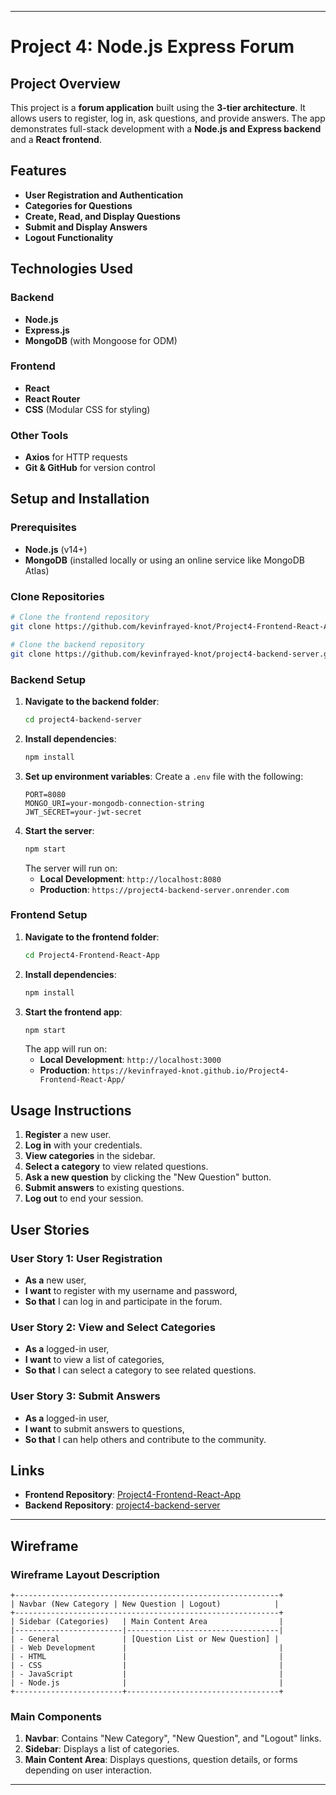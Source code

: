 

---

# Project 4: Node.js Express Forum

## Project Overview
This project is a **forum application** built using the **3-tier architecture**. It allows users to register, log in, ask questions, and provide answers. The app demonstrates full-stack development with a **Node.js and Express backend** and a **React frontend**.

## Features
- **User Registration and Authentication**
- **Categories for Questions**
- **Create, Read, and Display Questions**
- **Submit and Display Answers**
- **Logout Functionality**

## Technologies Used

### Backend
- **Node.js**
- **Express.js**
- **MongoDB** (with Mongoose for ODM)

### Frontend
- **React**
- **React Router**
- **CSS** (Modular CSS for styling)

### Other Tools
- **Axios** for HTTP requests
- **Git & GitHub** for version control

## Setup and Installation

### Prerequisites
- **Node.js** (v14+)
- **MongoDB** (installed locally or using an online service like MongoDB Atlas)

### Clone Repositories

```bash
# Clone the frontend repository
git clone https://github.com/kevinfrayed-knot/Project4-Frontend-React-App.git

# Clone the backend repository
git clone https://github.com/kevinfrayed-knot/project4-backend-server.git
```

### Backend Setup

1. **Navigate to the backend folder**:
   ```bash
   cd project4-backend-server
   ```
2. **Install dependencies**:
   ```bash
   npm install
   ```
3. **Set up environment variables**:
   Create a `.env` file with the following:
   ```env
   PORT=8080
   MONGO_URI=your-mongodb-connection-string
   JWT_SECRET=your-jwt-secret
   ```
4. **Start the server**:
   ```bash
   npm start
   ```
   The server will run on:
   - **Local Development**: `http://localhost:8080`
   - **Production**: `https://project4-backend-server.onrender.com`

### Frontend Setup

1. **Navigate to the frontend folder**:
   ```bash
   cd Project4-Frontend-React-App
   ```
2. **Install dependencies**:
   ```bash
   npm install
   ```
3. **Start the frontend app**:
   ```bash
   npm start
   ```
   The app will run on:
   - **Local Development**: `http://localhost:3000`
   - **Production**: `https://kevinfrayed-knot.github.io/Project4-Frontend-React-App/`

## Usage Instructions

1. **Register** a new user.
2. **Log in** with your credentials.
3. **View categories** in the sidebar.
4. **Select a category** to view related questions.
5. **Ask a new question** by clicking the "New Question" button.
6. **Submit answers** to existing questions.
7. **Log out** to end your session.

## User Stories

### User Story 1: User Registration
- **As a** new user,
- **I want** to register with my username and password,
- **So that** I can log in and participate in the forum.

### User Story 2: View and Select Categories
- **As a** logged-in user,
- **I want** to view a list of categories,
- **So that** I can select a category to see related questions.

### User Story 3: Submit Answers
- **As a** logged-in user,
- **I want** to submit answers to questions,
- **So that** I can help others and contribute to the community.

## Links

- **Frontend Repository**: [Project4-Frontend-React-App](https://github.com/kevinfrayed-knot/Project4-Frontend-React-App)
- **Backend Repository**: [project4-backend-server](https://github.com/kevinfrayed-knot/project4-backend-server)

---

## Wireframe

### Wireframe Layout Description

```
+-----------------------------------------------------------+
| Navbar (New Category | New Question | Logout)            |
+-----------------------------------------------------------+
| Sidebar (Categories)   | Main Content Area                |
|------------------------|----------------------------------|
| - General              | [Question List or New Question] |
| - Web Development      |                                  |
| - HTML                 |                                  |
| - CSS                  |                                  |
| - JavaScript           |                                  |
| - Node.js              |                                  |
+------------------------+----------------------------------+
```

### Main Components

1. **Navbar**: Contains "New Category", "New Question", and "Logout" links.
2. **Sidebar**: Displays a list of categories.
3. **Main Content Area**: Displays questions, question details, or forms depending on user interaction.

---

